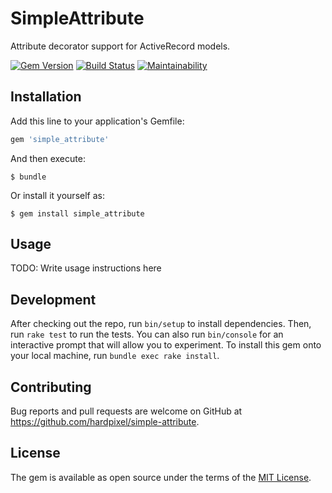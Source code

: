 # SimpleAttribute

Attribute decorator support for ActiveRecord models.

[![Gem Version](https://badge.fury.io/rb/simple_attribute.svg)](https://badge.fury.io/rb/simple_attribute)
[![Build Status](https://travis-ci.org/hardpixel/simple-attribute.svg?branch=master)](https://travis-ci.org/hardpixel/simple-attribute)
[![Maintainability](https://api.codeclimate.com/v1/badges/22f68b2e62b222e7efae/maintainability)](https://codeclimate.com/github/hardpixel/simple-attribute/maintainability)

## Installation

Add this line to your application's Gemfile:

```ruby
gem 'simple_attribute'
```

And then execute:

    $ bundle

Or install it yourself as:

    $ gem install simple_attribute

## Usage

TODO: Write usage instructions here

## Development

After checking out the repo, run `bin/setup` to install dependencies. Then, run `rake test` to run the tests. You can also run `bin/console` for an interactive prompt that will allow you to experiment. To install this gem onto your local machine, run `bundle exec rake install`.

## Contributing

Bug reports and pull requests are welcome on GitHub at https://github.com/hardpixel/simple-attribute.

## License

The gem is available as open source under the terms of the [MIT License](http://opensource.org/licenses/MIT).
